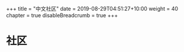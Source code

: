 +++
title = "中文社区"
date = 2019-08-29T04:51:27+10:00
weight = 40
chapter = true
disableBreadcrumb = true
+++

# 社区
